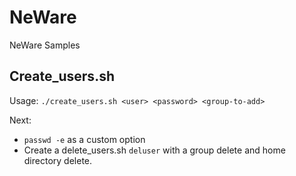 # NeWare
NeWare Samples

## Create_users.sh
Usage: ```./create_users.sh <user> <password> <group-to-add>```

Next:
- ```passwd -e``` as a custom option
- Create a delete_users.sh ```deluser``` with a group delete and home directory delete.
